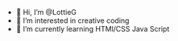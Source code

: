 - 👋 Hi, I’m @LottieG
- 👀 I’m interested in creative coding
- 🌱 I’m currently learning HTMl/CSS Java Script

<!---
LottieG/LottieG is a ✨ special ✨ repository because its `README.md` (this file) appears on your GitHub profile.
You can click the Preview link to take a look at your changes.
--->
